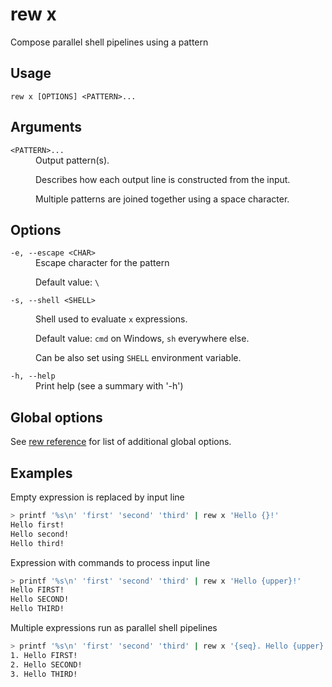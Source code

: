 # rew x

Compose parallel shell pipelines using a pattern

## Usage

```
rew x [OPTIONS] <PATTERN>...
```

## Arguments

<dl>
<dt><code>&lt;PATTERN&gt;...</code></dt>
<dd>
Output pattern(s).

Describes how each output line is constructed from the input.

Multiple patterns are joined together using a space character.

</dd>
</dl>

## Options

<dl>

<dt><code>-e, --escape &lt;CHAR&gt;</code></dt>
<dd>
Escape character for the pattern

Default value: `\`

</dd>

<dt><code>-s, --shell &lt;SHELL&gt;</code></dt>
<dd>

Shell used to evaluate `x` expressions.

Default value: `cmd` on Windows, `sh` everywhere else.

Can be also set using `SHELL` environment variable.

</dd>

<dt><code>-h, --help</code></dt>
<dd>
Print help (see a summary with '-h')
</dd>
</dl>

## Global options

See [rew reference](rew.md#global-options) for list of additional global options.

## Examples

Empty expression is replaced by input line

```sh
> printf '%s\n' 'first' 'second' 'third' | rew x 'Hello {}!'
Hello first!
Hello second!
Hello third!
```

Expression with commands to process input line

```sh
> printf '%s\n' 'first' 'second' 'third' | rew x 'Hello {upper}!'
Hello FIRST!
Hello SECOND!
Hello THIRD!
```

Multiple expressions run as parallel shell pipelines

```sh
> printf '%s\n' 'first' 'second' 'third' | rew x '{seq}. Hello {upper}!'
1. Hello FIRST!
2. Hello SECOND!
3. Hello THIRD!
```
